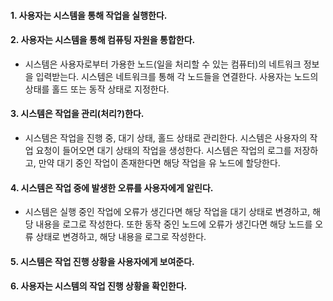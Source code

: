 #### 1. 사용자는 시스템을 통해 작업을 실행한다.

#### 2. 사용자는 시스템을 통해 컴퓨팅 자원을 통합한다.
- 시스템은 사용자로부터 가용한 노드(일을 처리할 수 있는 컴퓨터)의 네트워크 정보을 입력받는다. 시스템은 네트워크를 통해 각 노드들을 연결한다. 사용자는 노드의 상태를 홀드 또는 동작 상태로 지정한다.

#### 3. 시스템은 작업을 관리(처리?)한다.
- 시스템은 작업을 진행 중, 대기 상태, 홀드 상태로 관리한다. 시스템은 사용자의 작업 요청이 들어오면 대기 상태의 작업을 생성한다. 시스템은 작업의 로그를 저장하고, 만약 대기 중인 작업이 존재한다면 해당 작업을 유 노드에 할당한다.

#### 4. 시스템은 작업 중에 발생한 오류를 사용자에게 알린다.
- 시스템은 실행 중인 작업에 오류가 생긴다면 해당 작업을 대기 상태로 변경하고, 해당 내용을 로그로 작성한다. 또한 동작 중인 노드에 오류가 생긴다면 해당 노드를 오류 상태로 변경하고, 해당 내용을 로그로 작성한다. 

#### 5. 시스템은 작업 진행 상황을 사용자에게 보여준다.

#### 6. 사용자는 시스템의 작업 진행 상황을 확인한다.
